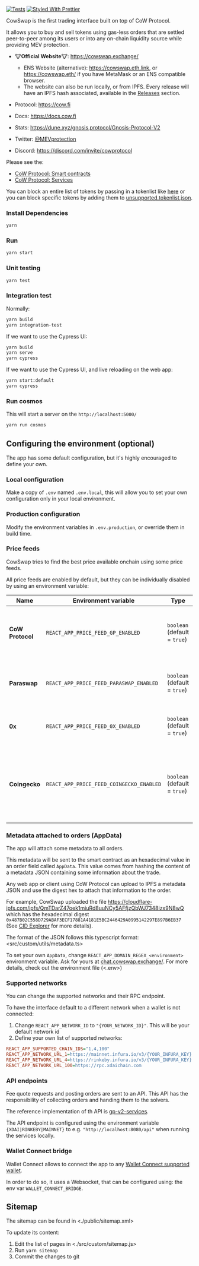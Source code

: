 [![Tests](https://github.com/cowprotocol/cowswap/workflows/CI/badge.svg)](https://github.com/cowprotocol/cowswap/actions/workflows/ci.yml?query=workflow%3ACI)
[![Styled With Prettier](https://img.shields.io/badge/code_style-prettier-ff69b4.svg)](https://prettier.io/)

CowSwap is the first trading interface built on top of CoW Protocol.

It allows you to buy and sell tokens using gas-less orders that are settled peer-to-peer among its users or into any on-chain liquidity source while providing MEV protection.

- 🐮**Official Website**🐮: <https://cowswap.exchange/>

  - ENS Website (alternative): <https://cowswap.eth.link>, or <https://cowswap.eth/> if you have MetaMask or an ENS compatible browser.
  - The website can also be run locally, or from IPFS. Every release will have an IPFS hash associated, available in the [Releases](https://github.com/cowprotocol/cowswap/releases) section.

- Protocol: <https://cow.fi>
- Docs: <https://docs.cow.fi>
- Stats: <https://dune.xyz/gnosis.protocol/Gnosis-Protocol-V2>
- Twitter: [@MEVprotection](https://twitter.com/MEVprotection)
- Discord: <https://discord.com/invite/cowprotocol>

Please see the:

- [CoW Protocol: Smart contracts](https://github.com/cowprotocol/contracts)
- [CoW Protocol: Services](https://github.com/cowprotocol/services)

You can block an entire list of tokens by passing in a tokenlist like [here](./src/constants/lists.ts) or you can block specific tokens by adding them to [unsupported.tokenlist.json](./src/constants/tokenLists/unsupported.tokenlist.json).

### Install Dependencies

```bash
yarn
```

### Run

```bash
yarn start
```

### Unit testing

```bash
yarn test
```

### Integration test

Normally:

```bash
yarn build
yarn integration-test
```

If we want to use the Cypress UI:

```bash
yarn build
yarn serve
yarn cypress
```

If we want to use the Cypress UI, and live reloading on the web app:

```bash
yarn start:default
yarn cypress
```

### Run cosmos

This will start a server on the `http://localhost:5000/`

```bash
yarn run cosmos
```

## Configuring the environment (optional)

The app has some default configuration, but it's highly encouraged to define your own.

### Local configuration

Make a copy of `.env` named `.env.local`, this will allow you to set your own configuration only in your local environment.

### Production configuration

Modify the environment variables in `.env.production`, or override them in build time.

### Price feeds

CowSwap tries to find the best price available onchain using some price feeds.

All price feeds are enabled by default, but they can be individually disabled by using an environment variable:

| Name             | Environment variable                     | Type                         | Description                                                                                                        |
| ---------------- | ---------------------------------------- | ---------------------------- | ------------------------------------------------------------------------------------------------------------------ |
| **CoW Protocol** | `REACT_APP_PRICE_FEED_GP_ENABLED`        | `boolean` (default = `true`) | [CoW Protocol](https://docs.cowswap.exchange/) price estimation. Used for all price estimation.                    |
| **Paraswap**     | `REACT_APP_PRICE_FEED_PARASWAP_ENABLED`  | `boolean` (default = `true`) | [Paraswap](https://paraswap.io/) price estimation. Used for all price estimations.                                 |
| **0x**           | `REACT_APP_PRICE_FEED_0X_ENABLED`        | `boolean` (default = `true`) | [0x](https://0x.org/) price estimation. Used for all price estimation.                                             |
| **Coingecko**    | `REACT_APP_PRICE_FEED_COINGECKO_ENABLED` | `boolean` (default = `true`) | [Coingecko](coingecko.com) price estimation. Used only for USD estimations to calculate the slippage on the trade. |

### Metadata attached to orders (AppData)

The app will attach some metadata to all orders.

This metadata will be sent to the smart contract as an hexadecimal value in an order field called `AppData`. This value comes from hashing the content of a metadata JSON containing some information about the trade.

Any web app or client using CoW Protocol can upload to IPFS a metadata JSON and use the digest hex to attach that
information to the order.

For example, CowSwap uploaded the file https://cloudflare-ipfs.com/ipfs/QmTDarZ47oek1miuRd8uuNCy5AFfjzQbWJ7348izx9N8wQ
which has the hexadecimal digest `0x487B02C558D729ABAF3ECF17881A4181E5BC2446429A0995142297E897B6EB37` (See
[CID Explorer](https://cid.ipfs.io/#QmTDarZ47oek1miuRd8uuNCy5AFfjzQbWJ7348izx9N8wQ) for more details).

The format of the JSON follows this typescript format: <src/custom/utils/metadata.ts>

To set your own `AppData`, change `REACT_APP_DOMAIN_REGEX_<environment>` environment variable. Ask for yours at [chat.cowswap.exchange/](https://chat.cowswap.exchange/). For more details, check out the environment file (<.env>)

### Supported networks

You can change the supported networks and their RPC endpoint.

To have the interface default to a different network when a wallet is not connected:

1. Change `REACT_APP_NETWORK_ID` to `"{YOUR_NETWORK_ID}"`. This will be your default network id
2. Define your own list of supported networks:

```ini
REACT_APP_SUPPORTED_CHAIN_IDS="1,4,100"
REACT_APP_NETWORK_URL_1=https://mainnet.infura.io/v3/{YOUR_INFURA_KEY}
REACT_APP_NETWORK_URL_4=https://rinkeby.infura.io/v3/{YOUR_INFURA_KEY}
REACT_APP_NETWORK_URL_100=https://rpc.xdaichain.com
```

### API endpoints

Fee quote requests and posting orders are sent to an API. This API has the responsibility of collecting orders and
handing them to the solvers.

The reference implementation of th API is [gp-v2-services](https://github.com/cowprotocol/services).

The API endpoint is configured using the environment variable ` {XDAI|RINKEBY|MAINNET}` to e.g. `"http://localhost:8080/api"` when running the services locally.

### Wallet Connect bridge

Wallet Connect allows to connect the app to any [Wallet Connect supported wallet](https://walletconnect.org/wallets).

In order to do so, it uses a Websocket, that can be configured using: the env var `WALLET_CONNECT_BRIDGE`.

## Sitemap

The sitemap can be found in <./public/sitemap.xml>

To update its content:

1. Edit the list of pages in <./src/custom/sitemap.js>
2. Run `yarn sitemap`
3. Commit the changes to git
